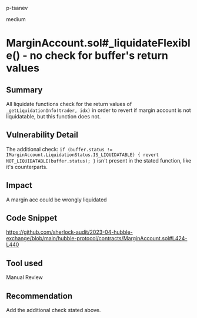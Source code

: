 p-tsanev

medium

# MarginAccount.sol#_liquidateFlexible() - no check for buffer's return values

## Summary
All liquidate functions check for the return values of ``_getLiquidationInfo(trader, idx)`` in order to revert if margin account is not liquidatable, but this function does not.
## Vulnerability Detail
The additional check:
``if (buffer.status != IMarginAccount.LiquidationStatus.IS_LIQUIDATABLE) {
            revert NOT_LIQUIDATABLE(buffer.status);
 }``
isn't present in the stated function, like it's counterparts.
## Impact
A margin acc could be wrongly liquidated
## Code Snippet
https://github.com/sherlock-audit/2023-04-hubble-exchange/blob/main/hubble-protocol/contracts/MarginAccount.sol#L424-L440
## Tool used

Manual Review

## Recommendation
Add the additional check stated above.
